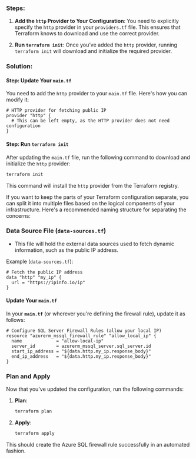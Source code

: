 ### Steps:

1. **Add the `http` Provider to Your Configuration**:
   You need to explicitly specify the `http` provider in your `providers.tf` file. This ensures that Terraform knows to download and use the correct provider.

2. **Run `terraform init`**:
   Once you’ve added the `http` provider, running `terraform init` will download and initialize the required provider.

### Solution:

#### Step: Update Your `main.tf`

You need to add the `http` provider to your `main.tf` file. Here's how you can modify it:

```hcl
# HTTP provider for fetching public IP
provider "http" {
  # This can be left empty, as the HTTP provider does not need configuration
}
```

#### Step: Run `terraform init`

After updating the `main.tf` file, run the following command to download and initialize the `http` provider:

```bash
terraform init
```

This command will install the `http` provider from the Terraform registry.

If you want to keep the parts of your Terraform configuration separate, you can split it into multiple files based on the logical components of your infrastructure. Here's a recommended naming structure for separating the concerns:

### **Data Source File** (`data-sources.tf`)
   - This file will hold the external data sources used to fetch dynamic information, such as the public IP address.
   
   Example (`data-sources.tf`):
   ```hcl
   # Fetch the public IP address
   data "http" "my_ip" {
     url = "https://ipinfo.io/ip"
   }
   ```

#### Update Your `main.tf`

In your **`main.tf`** (or wherever you're defining the firewall rule), update it as follows:

```hcl
# Configure SQL Server Firewall Rules (allow your local IP)
resource "azurerm_mssql_firewall_rule" "allow_local_ip" {
  name             = "allow-local-ip"
  server_id        = azurerm_mssql_server.sql_server.id
  start_ip_address = "${data.http.my_ip.response_body}"
  end_ip_address   = "${data.http.my_ip.response_body}"
}
```
### Plan and Apply

Now that you've updated the configuration, run the following commands:

1. **Plan**:
   ```bash
   terraform plan
   ```

2. **Apply**:
   ```bash
   terraform apply
   ```

This should create the Azure SQL firewall rule successfully in an automated fashion.
